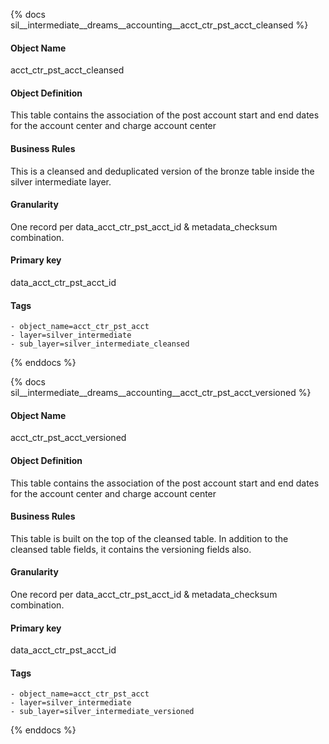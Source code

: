 {% docs sil__intermediate__dreams__accounting__acct_ctr_pst_acct_cleansed %}

#### Object Name
acct_ctr_pst_acct_cleansed

#### Object Definition
This table contains the association of the post account start and end dates for the account center and charge account center

#### Business Rules
This is a cleansed and deduplicated version of the bronze table inside the silver intermediate layer.

#### Granularity
One record per data_acct_ctr_pst_acct_id & metadata_checksum combination.

#### Primary key
data_acct_ctr_pst_acct_id

#### Tags
    - object_name=acct_ctr_pst_acct
    - layer=silver_intermediate
    - sub_layer=silver_intermediate_cleansed

{% enddocs %}

{% docs sil__intermediate__dreams__accounting__acct_ctr_pst_acct_versioned %}

#### Object Name
acct_ctr_pst_acct_versioned

#### Object Definition
This table contains the association of the post account start and end dates for the account center and charge account center

#### Business Rules
This table is built on the top of the cleansed table. In addition to the cleansed table fields, it contains the versioning fields also.

#### Granularity
One record per data_acct_ctr_pst_acct_id & metadata_checksum combination.

#### Primary key
data_acct_ctr_pst_acct_id

#### Tags
    - object_name=acct_ctr_pst_acct
    - layer=silver_intermediate
    - sub_layer=silver_intermediate_versioned

{% enddocs %}